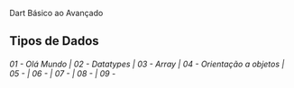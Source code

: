 Dart Básico ao Avançado

## Tipos de Dados
###### 01 - Olá Mundo | 02 - Datatypes |  03 - Array | 04 - Orientação a objetos  |  05 -  | 06 - | 07 - | 08 - | 09 -
